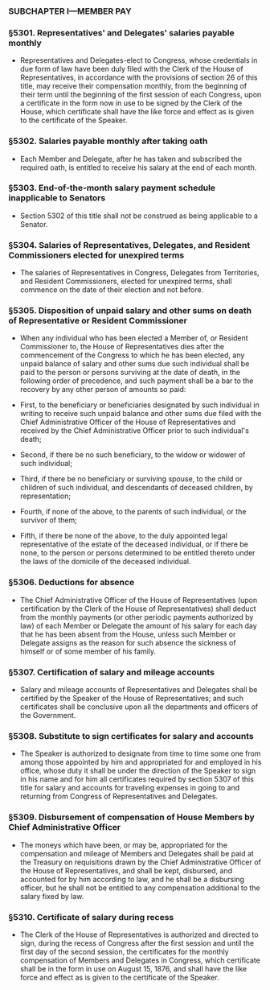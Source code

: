 ### SUBCHAPTER I—MEMBER PAY

### §5301. Representatives' and Delegates' salaries payable monthly
* Representatives and Delegates-elect to Congress, whose credentials in due form of law have been duly filed with the Clerk of the House of Representatives, in accordance with the provisions of section 26 of this title, may receive their compensation monthly, from the beginning of their term until the beginning of the first session of each Congress, upon a certificate in the form now in use to be signed by the Clerk of the House, which certificate shall have the like force and effect as is given to the certificate of the Speaker.

### §5302. Salaries payable monthly after taking oath
* Each Member and Delegate, after he has taken and subscribed the required oath, is entitled to receive his salary at the end of each month.

### §5303. End-of-the-month salary payment schedule inapplicable to Senators
* Section 5302 of this title shall not be construed as being applicable to a Senator.

### §5304. Salaries of Representatives, Delegates, and Resident Commissioners elected for unexpired terms
* The salaries of Representatives in Congress, Delegates from Territories, and Resident Commissioners, elected for unexpired terms, shall commence on the date of their election and not before.

### §5305. Disposition of unpaid salary and other sums on death of Representative or Resident Commissioner
* When any individual who has been elected a Member of, or Resident Commissioner to, the House of Representatives dies after the commencement of the Congress to which he has been elected, any unpaid balance of salary and other sums due such individual shall be paid to the person or persons surviving at the date of death, in the following order of precedence, and such payment shall be a bar to the recovery by any other person of amounts so paid:

* First, to the beneficiary or beneficiaries designated by such individual in writing to receive such unpaid balance and other sums due filed with the Chief Administrative Officer of the House of Representatives and received by the Chief Administrative Officer prior to such individual's death;

* Second, if there be no such beneficiary, to the widow or widower of such individual;

* Third, if there be no beneficiary or surviving spouse, to the child or children of such individual, and descendants of deceased children, by representation;

* Fourth, if none of the above, to the parents of such individual, or the survivor of them;

* Fifth, if there be none of the above, to the duly appointed legal representative of the estate of the deceased individual, or if there be none, to the person or persons determined to be entitled thereto under the laws of the domicile of the deceased individual.

### §5306. Deductions for absence
* The Chief Administrative Officer of the House of Representatives (upon certification by the Clerk of the House of Representatives) shall deduct from the monthly payments (or other periodic payments authorized by law) of each Member or Delegate the amount of his salary for each day that he has been absent from the House, unless such Member or Delegate assigns as the reason for such absence the sickness of himself or of some member of his family.

### §5307. Certification of salary and mileage accounts
* Salary and mileage accounts of Representatives and Delegates shall be certified by the Speaker of the House of Representatives; and such certificates shall be conclusive upon all the departments and officers of the Government.

### §5308. Substitute to sign certificates for salary and accounts
* The Speaker is authorized to designate from time to time some one from among those appointed by him and appropriated for and employed in his office, whose duty it shall be under the direction of the Speaker to sign in his name and for him all certificates required by section 5307 of this title for salary and accounts for traveling expenses in going to and returning from Congress of Representatives and Delegates.

### §5309. Disbursement of compensation of House Members by Chief Administrative Officer
* The moneys which have been, or may be, appropriated for the compensation and mileage of Members and Delegates shall be paid at the Treasury on requisitions drawn by the Chief Administrative Officer of the House of Representatives, and shall be kept, disbursed, and accounted for by him according to law, and he shall be a disbursing officer, but he shall not be entitled to any compensation additional to the salary fixed by law.

### §5310. Certificate of salary during recess
* The Clerk of the House of Representatives is authorized and directed to sign, during the recess of Congress after the first session and until the first day of the second session, the certificates for the monthly compensation of Members and Delegates in Congress, which certificate shall be in the form in use on August 15, 1876, and shall have the like force and effect as is given to the certificate of the Speaker.